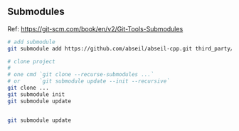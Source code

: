 Submodules
----------

Ref: https://git-scm.com/book/en/v2/Git-Tools-Submodules
```bash
# add submodule
git submodule add https://github.com/abseil/abseil-cpp.git third_party/absl

# clone project
#
# one cmd `git clone --recurse-submodules ...`
# or      `git submodule update --init --recursive`
git clone ...
git submodule init
git submodule update


git submodule update

```
